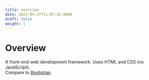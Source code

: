 ```yaml
---
title: overview
date: 2023-04-27T11:07:42-0600
draft: false
weight: 1
---
```

# Overview
A front-end web development framework. Uses HTML and CSS (no JavaScript).  
Compare to [Bootstrap](../../bootstrap/overview/).

